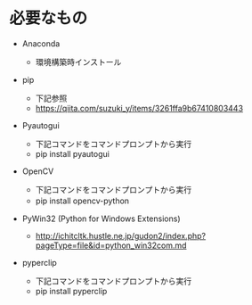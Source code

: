﻿# 必要なもの

* Anaconda
  * 環境構築時インストール

* pip
  * 下記参照
  * <https://qiita.com/suzuki_y/items/3261ffa9b67410803443>

* Pyautogui
  * 下記コマンドをコマンドプロンプトから実行
  * pip install pyautogui

* OpenCV
  * 下記コマンドをコマンドプロンプトから実行
  * pip install opencv-python　

* PyWin32 (Python for Windows Extensions)
  * <http://ichitcltk.hustle.ne.jp/gudon2/index.php?pageType=file&id=python_win32com.md>

* pyperclip
  * 下記コマンドをコマンドプロンプトから実行
  * pip install pyperclip